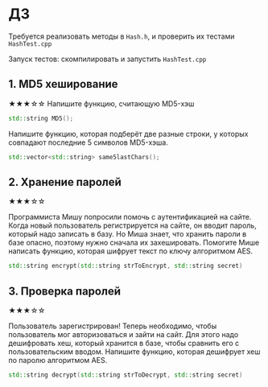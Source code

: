 # ДЗ

Требуется реализовать методы в `Hash.h`, и проверить их тестами `HashTest.cpp`

Запуск тестов:
скомпилировать и запустить `HashTest.cpp`

## 1. MD5 хеширование

★★★☆☆
Напишите функцию, считающую MD5-хэш

```cpp
std::string MD5();
```

Напишите функцию, которая подберёт две разные строки, у которых совпадают последние 5 символов MD5-хэша.

```cpp
std::vector<std::string> same5lastChars();
```

## 2. Хранение паролей

★★★☆☆

Программиста Мишу попросили помочь с аутентификацией на сайте.
Когда новый пользователь регистрируется на сайте, он вводит пароль, который надо записать в базу.
Но Миша знает, что хранить пароли в базе опасно, поэтому нужно сначала их захешировать.
Помогите Мише написать функцию, которая шифрует текст по ключу алгоритмом AES.

```cpp
std::string encrypt(std::string strToEncrypt, std::string secret) 
```

## 3. Проверка паролей

★★★☆☆

Пользователь зарегистрирован! Теперь необходимо, чтобы пользователь мог авторизоваться и зайти на сайт.
Для этого надо дешифровать хеш, который хранится в базе, чтобы сравнить его с пользовательским вводом.
Напишите функцию, которая дешифрует хеш по паролю алгоритмом AES.

```cpp
std::string decrypt(std::string strToDecrypt, std::string secret)
```

